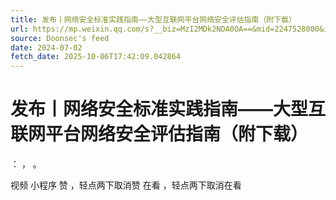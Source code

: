```yaml
---
title: 发布丨网络安全标准实践指南——大型互联网平台网络安全评估指南（附下载）
url: https://mp.weixin.qq.com/s?__biz=MzI2MDk2NDA0OA==&mid=2247528000&idx=2&sn=9724a4860ecd4e539c40c638d0e4323f
source: Doonsec's feed
date: 2024-07-02
fetch_date: 2025-10-06T17:42:09.042864
---
```


# 发布丨网络安全标准实践指南——大型互联网平台网络安全评估指南（附下载）

：
，
。

视频
小程序
赞
，轻点两下取消赞
在看
，轻点两下取消在看